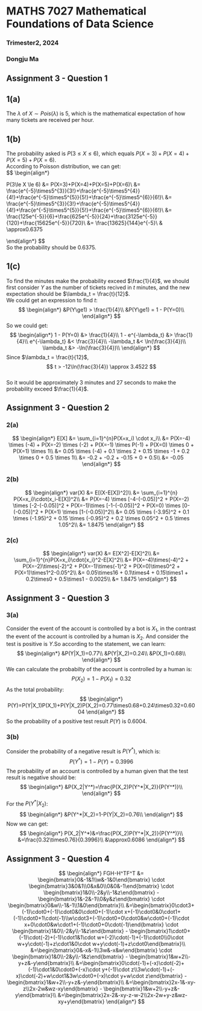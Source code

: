 # MATHS 7027 Mathematical Foundations of Data Science
### Trimester2, 2024
### Dongju Ma

## Assignment 3 - Question 1
## 1(a)
The $\lambda$ of $X \sim Pois(\lambda)$ is 5, which is the mathematical expectation of how many tickets are received per hour.

## 1(b)
The probability asked is $P(3\le X \le 6)$, which equals $P(X=3)+P(X=4)+P(X=5)+P(X=6)$.  
According to Poisson distribution, we can get:  
$$
\begin{align*}

P(3\le X \le 6) 
&= P(X=3)+P(X=4)+P(X=5)+P(X=6)\\ 
&= \frac{e^{-5}\times5^{3}}{3!}+\frac{e^{-5}\times5^{4}}{4!}+\frac{e^{-5}\times5^{5}}{5!}+\frac{e^{-5}\times5^{6}}{6!}\\
&= \frac{e^{-5}\times5^{3}}{3!}+\frac{e^{-5}\times5^{4}}{4!}+\frac{e^{-5}\times5^{5}}{5!}+\frac{e^{-5}\times5^{6}}{6!}\\
&= \frac{125e^{-5}}{6}+\frac{625e^{-5}}{24}+\frac{3125e^{-5}}{120}+\frac{15625e^{-5}}{720}\\
&= \frac{13625}{144}e^{-5}\\
& \approx0.6375

\end{align*}
$$  
So the probability should be 0.6375.

## 1(c)
To find the minutes make the probability exceed $\frac{1}{4}$, we should first consider $Y$ as the number of tickets recived in $t$ minutes, and the new expectation should be $\lambda_t = \frac{t}{12}$.  
We could get an expression to find $t$:  
$$
\begin{align*}
&P(Y\ge1) > \frac{1}{4}\\
&P(Y\ge1) = 1 - P(Y=0)\\
\end{align*}
$$
So we could get:  
$$
\begin{align*}
1 - P(Y=0) &> \frac{1}{4}\\
1 - e^{-\lambda_t} &> \frac{1}{4}\\
e^{-\lambda_t} &< \frac{3}{4}\\
-\lambda_t &< \ln(\frac{3}{4})\\
\lambda_t &> -\ln(\frac{3}{4})\\
\end{align*}
$$
Since $\lambda_t = \frac{t}{12}$,
$$
t > -12\ln(\frac{3}{4}) \approx 3.4522
$$  
So it would be approximately 3 minutes and 27 seconds to make the probability exceed $\frac{1}{4}$.

## Assignment 3 - Question 2
### 2(a)
$$
\begin{align*}
E[X] &= \sum_{i=1}^{n}P(X=x_i) \cdot x_i\\
&= P(X=-4) \times (-4) + P(X=-2) \times (-2) + P(X=-1) \times P(-1) + P(X=0) \times 0 + P(X=1) \times 1\\
&= 0.05 \times (-4) + 0.1 \times 2 + 0.15 \times -1 + 0.2 \times 0 + 0.5 \times 1\\
&= -0.2 + -0.2 + -0.15 + 0 + 0.5\\
&= -0.05
\end{align*}
$$

### 2(b)  
$$
\begin{align*}
var(X) &= E[(X-E[X])^2]\\
&= \sum_{i=1}^{n} P(X=x_i)\cdot(x_i-E[X])^2\\
&= P(X=-4) \times [-4-(-0.05)]^2 + P(X=-2) \times [-2-(-0.05)]^2 + P(X=-1)\times [-1-(-0.05)]^2 + P(X=0) \times [0-(-0.05)]^2 + P(X=1) \times [1-(-0.05)]^2\\
&= 0.05 \times (-3.95)^2 + 0.1 \times (-1.95)^2 + 0.15 \times (-0.95)^2 + 0.2 \times 0.05^2 + 0.5 \times 1.05^2\\
&= 1.8475
\end{align*}
$$

### 2(c)
$$
\begin{align*}
var(X) &= E[X^2]-E[X]^2\\
&= \sum_{i=1}^{n}P(X=x_i)\cdot{x_i}^2-E[X]^2\\
&= P(X=-4)\times(-4)^2 + P(X=-2)\times(-2)^2 + P(X=-1)\times(-1)^2 + P(X=0)\times0^2 + P(X=1)\times1^2-0.05^2\\
&= 0.05\times16 + 0.1\times4 + 0.15\times1 + 0.2\times0 + 0.5\times1 - 0.0025\\
&= 1.8475
\end{align*}
$$

## Assignment 3 - Question 3
### 3(a)
Consider the event of the account is controlled by a bot is $X_1$, in the contrast the event of the account is controlled by a human is $X_2$. And consider the test is positive is $Y$.So according to the statement, we can learn:
$$
\begin{align*}
&P(Y|X_1)=0.77\\
&P(Y|X_2)=0.24\\
&P(X_1)=0.68\\
\end{align*}
$$
We can calculate the probabilty of the account is controlled by a human is:
$$
P(X_2)=1-P(X_1)=0.32  
$$
As the total probability:
$$
\begin{align*}
P(Y)=P(Y|X_1)P(X_1)+P(Y|X_2)P(X_2)=0.77\times0.68+0.24\times0.32=0.6004
\end{align*}
$$
So the probability of a positive test result $P(Y)$ is 0.6004.

### 3(b)
Consider the probability of a negative result is $P(Y^*)$, which is:
$$
P(Y^*)=1-P(Y)=0.3996
$$
The probability of an account is controlled by a human given that the test result is negative should be:
$$
\begin{align*}
&P(X_2|Y^*)=\frac{P(X_2)P(Y^*|X_2)}{P(Y^*)}\\
\end{align*}
$$
For the $P(Y^*|X_2)$:
$$
\begin{align*}
&P(Y^*|X_2)=1-P(Y|X_2)=0.76\\
\end{align*}
$$
Now we can get:
$$
\begin{align*}
P(X_2|Y^*)&=\frac{P(X_2)P(Y^*|X_2)}{P(Y^*)}\\
&=\frac{0.32\times0.76}{0.3996}\\
&\approx0.6086
\end{align*}
$$

## Assignment 3 - Question 4
$$
\begin{align*}
FGH-H^TF^T
&=
\begin{bmatrix}0&-1&1\\w&-1&0\end{bmatrix} \cdot \begin{bmatrix}3&0&1\\0&x&0\\0&0&-1\end{bmatrix} \cdot \begin{bmatrix}1&0\\-2&y\\-1&z\end{bmatrix} - \begin{bmatrix}1&-2&-1\\0&y&z\end{bmatrix} \cdot \begin{bmatrix}0&w\\-1&-1\\1&0\end{bmatrix}\\
&=\begin{bmatrix}0\cdot3+(-1)\cdot0+(-1)\cdot0&0\cdot0+(-1)\cdot x+(-1)\cdot0&0\cdot1+(-1)\cdot0+1\cdot(-1)\\w\cdot3+(-1)\cdot0+0\cdot0&w\cdot0+(-1)\cdot x+0\cdot0&w\cdot1+(-1)\cdot0+0\cdot(-1)\end{bmatrix} \cdot \begin{bmatrix}1&0\\-2&y\\-1&z\end{bmatrix} - \begin{bmatrix}1\cdot0+(-1)\cdot(-2)+(-1)\cdot1&1\cdot w+(-2)\cdot(-1)+(-1)\cdot0\\0\cdot w+y\cdot(-1)+z\cdot1&0\cdot w+y\cdot(-1)+z\cdot0\end{bmatrix}\\
&=\begin{bmatrix}0&-x&-1\\3w&-x&w\end{bmatrix} \cdot \begin{bmatrix}1&0\\-2&y\\-1&z\end{bmatrix} - \begin{bmatrix}1&w+2\\-y+z&-y\end{bmatrix}\\
&=\begin{bmatrix}0\cdot(-1)+(-x)\cdot(-2)+(-1)\cdot1&0\cdot0+(-x)\cdot y+(-1)\cdot z\\3w\cdot(-1)+(-x)\cdot(-2)+w\cdot1&3w\cdot0+(-x)\cdot y+w\cdot z\end{bmatrix} - \begin{bmatrix}1&w+2\\-y+z&-y\end{bmatrix}\\
&=\begin{bmatrix}2x-1&-xy-z\\2x-2w&wz-xy\end{bmatrix} - \begin{bmatrix}1&w+2\\-y+z&-y\end{bmatrix}\\
&=\begin{bmatrix}2x-2&-xy-z-w-2\\2x-2w+y-z&wz-xy+y\end{bmatrix}
\end{align*}
$$

